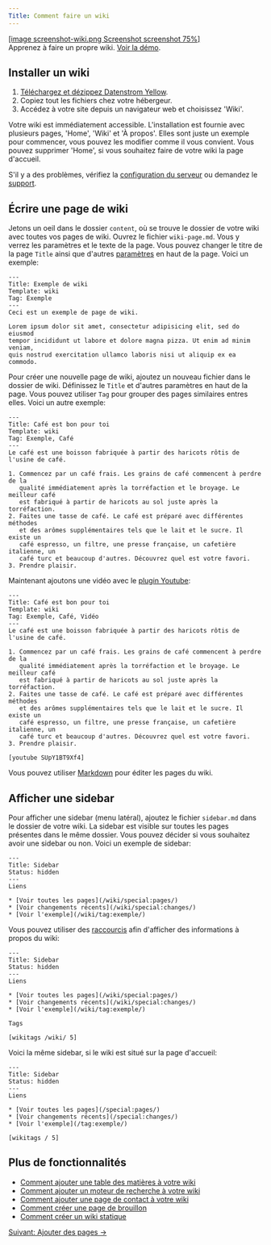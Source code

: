 ```yaml
---
Title: Comment faire un wiki
---
```

[[image screenshot-wiki.png Screenshot screenshot 75%]](/fr/plugins/wiki/coffee-is-good-for-you)  
Apprenez à faire un propre wiki. [Voir la démo](/fr/plugins/wiki/).

## Installer un wiki

1. [Téléchargez et dézippez Datenstrom Yellow](https://github.com/datenstrom/yellow/archive/master.zip).
2. Copiez tout les fichiers chez votre hébergeur.
3. Accédez à votre site depuis un navigateur web et choisissez 'Wiki'.

Votre wiki est immédiatement accessible. L'installation est fournie avec plusieurs pages, 'Home', 'Wiki' et 'À propos'. Elles sont juste un exemple pour commencer, vous pouvez les modifier comme il vous convient. Vous pouvez supprimer 'Home', si vous souhaitez faire de votre wiki la page d'accueil.

S'il y a des problèmes, vérifiez la [configuration du serveur](server-configuration) ou demandez le [support](support).

## Écrire une page de wiki

Jetons un oeil dans le dossier `content`, où se trouve le dossier de votre wiki avec toutes vos pages de wiki. Ouvrez le fichier `wiki-page.md`. Vous y verrez les paramètres et le texte de la page. Vous pouvez changer le titre de la page `Title` ainsi que d'autres [paramètres](markdown-cheat-sheet#paramètres) en haut de la page. Voici un exemple:

```
---
Title: Exemple de wiki
Template: wiki
Tag: Exemple
---
Ceci est un exemple de page de wiki.

Lorem ipsum dolor sit amet, consectetur adipisicing elit, sed do eiusmod 
tempor incididunt ut labore et dolore magna pizza. Ut enim ad minim veniam, 
quis nostrud exercitation ullamco laboris nisi ut aliquip ex ea commodo. 
```

Pour créer une nouvelle page de wiki, ajoutez un nouveau fichier dans le dossier de wiki. Définissez le `Title` et d'autres paramètres en haut de la page. Vous pouvez utiliser `Tag` pour grouper des pages similaires entres elles. Voici un autre exemple:

```
---
Title: Café est bon pour toi
Template: wiki
Tag: Exemple, Café
---
Le café est une boisson fabriquée à partir des haricots rôtis de l'usine de café.

1. Commencez par un café frais. Les grains de café commencent à perdre de la 
   qualité immédiatement après la torréfaction et le broyage. Le meilleur café 
   est fabriqué à partir de haricots au sol juste après la torréfaction.
2. Faites une tasse de café. Le café est préparé avec différentes méthodes 
   et des arômes supplémentaires tels que le lait et le sucre. Il existe un 
   café espresso, un filtre, une presse française, un cafetière italienne, un 
   café turc et beaucoup d'autres. Découvrez quel est votre favori.
3. Prendre plaisir.
```

Maintenant ajoutons une vidéo avec le [plugin Youtube](https://github.com/datenstrom/yellow-plugins/tree/master/youtube):

```
---
Title: Café est bon pour toi
Template: wiki
Tag: Exemple, Café, Vidéo
---
Le café est une boisson fabriquée à partir des haricots rôtis de l'usine de café.

1. Commencez par un café frais. Les grains de café commencent à perdre de la 
   qualité immédiatement après la torréfaction et le broyage. Le meilleur café 
   est fabriqué à partir de haricots au sol juste après la torréfaction.
2. Faites une tasse de café. Le café est préparé avec différentes méthodes 
   et des arômes supplémentaires tels que le lait et le sucre. Il existe un 
   café espresso, un filtre, une presse française, un cafetière italienne, un 
   café turc et beaucoup d'autres. Découvrez quel est votre favori.
3. Prendre plaisir.

[youtube SUpY1BT9Xf4]
```

Vous pouvez utiliser [Markdown](markdown-cheat-sheet) pour éditer les pages du wiki.

## Afficher une sidebar

Pour afficher une sidebar (menu latéral), ajoutez le fichier `sidebar.md` dans le dossier de votre wiki. La sidebar est visible sur toutes les pages présentes dans le même dossier. Vous pouvez décider si vous souhaitez avoir une sidebar ou non. Voici un exemple de sidebar:

```
---
Title: Sidebar
Status: hidden
---
Liens

* [Voir toutes les pages](/wiki/special:pages/)
* [Voir changements récents](/wiki/special:changes/)
* [Voir l'exemple](/wiki/tag:exemple/)
```

Vous pouvez utiliser des [raccourcis](https://github.com/datenstrom/yellow-plugins/tree/master/wiki#how-to-show-wiki-information) afin d'afficher des informations à propos du wiki:

```
---
Title: Sidebar
Status: hidden
---
Liens

* [Voir toutes les pages](/wiki/special:pages/)
* [Voir changements récents](/wiki/special:changes/)
* [Voir l'exemple](/wiki/tag:exemple/)

Tags

[wikitags /wiki/ 5]
```

Voici la même sidebar, si le wiki est situé sur la page d'accueil:

```
---
Title: Sidebar
Status: hidden
---
Liens

* [Voir toutes les pages](/special:pages/)
* [Voir changements récents](/special:changes/)
* [Voir l'exemple](/tag:exemple/)

[wikitags / 5]
```

## Plus de fonctionnalités

* [Comment ajouter une table des matières à votre wiki](https://github.com/datenstrom/yellow-plugins/tree/master/toc)
* [Comment ajouter un moteur de recherche à votre wiki](https://github.com/datenstrom/yellow-plugins/tree/master/search)
* [Comment ajouter une page de contact à votre wiki](https://github.com/datenstrom/yellow-plugins/tree/master/contact)
* [Comment créer une page de brouillon](https://github.com/datenstrom/yellow-plugins/tree/master/draft)
* [Comment créer un wiki statique](server-configuration#site-web-statique)

[Suivant: Ajouter des pages →](adding-content)
